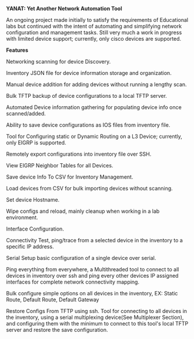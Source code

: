 **YANAT: Yet Another Network Automation Tool**

An ongoing project made initially to satisfy the requirements of Educational labs but continued with the intent of automating and simplifying network configuration and management tasks. Still very much a work in progress with limited device support; currently, only cisco devices are supported.

**Features**

Networking scanning for device Discovery.

Inventory JSON file for device information storage and organization.

Manual device addition for adding devices without running a lengthy scan.

Bulk TFTP backup of device configurations to a local TFTP server.

Automated Device information gathering for populating device info once scanned/added.

Ability to save device configurations as IOS files from inventory file.

Tool for Configuring static or Dynamic Routing on a L3 Device; currently, only EIGRP is supported.

Remotely export configurations into inventory file over SSH.

View EIGRP Neighbor Tables for all Devices.

Save device Info To CSV for Inventory Management.

Load devices from CSV for bulk importing devices without scanning.

Set device Hostname.

Wipe configs and reload, mainly cleanup when working in a lab environment.

Interface Configuration.

Connectivity Test, ping/trace from a selected device in the inventory to a specific IP address.

Serial Setup basic configuration of a single device over serial.

Ping everything from everywhere, a Multithreaded tool to connect to all devices in inventory over ssh and ping every other devices IP assigned interfaces for complete network connectivity mapping.

Bulk configure simple options on all devices in the inventory, EX: Static Route, Default Route, Default Gateway

Restore Configs From TFTP using ssh. Tool for connecting to all devices in the inventory, using a serial multiplexing device(See Multiplexer Section), and configuring them with the minimum to connect to this tool's local TFTP server and restore the save configuration.
